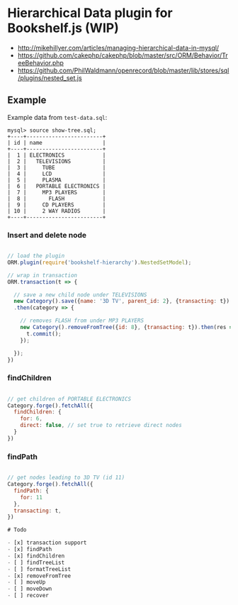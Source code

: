 # Hierarchical Data plugin for Bookshelf.js (WIP)

- http://mikehillyer.com/articles/managing-hierarchical-data-in-mysql/
- https://github.com/cakephp/cakephp/blob/master/src/ORM/Behavior/TreeBehavior.php
- https://github.com/PhilWaldmann/openrecord/blob/master/lib/stores/sql/plugins/nested_set.js

## Example

Example data from `test-data.sql`:

```
mysql> source show-tree.sql;
+----+------------------------+
| id | name                   |
+----+------------------------+
|  1 | ELECTRONICS            |
|  2 |   TELEVISIONS          |
|  3 |     TUBE               |
|  4 |     LCD                |
|  5 |     PLASMA             |
|  6 |   PORTABLE ELECTRONICS |
|  7 |     MP3 PLAYERS        |
|  8 |       FLASH            |
|  9 |     CD PLAYERS         |
| 10 |     2 WAY RADIOS       |
+----+------------------------+
```

### Insert and delete node

```js

// load the plugin
ORM.plugin(require('bookshelf-hierarchy').NestedSetModel);

// wrap in transaction
ORM.transaction(t => {

  // save a new child node under TELEVISIONS
  new Category().save({name: '3D TV', parent_id: 2}, {transacting: t})
  .then(category => {

    // removes FLASH from under MP3 PLAYERS
    new Category().removeFromTree({id: 8}, {transacting: t}).then(res => {
      t.commit();
    });

  });
})
```

### findChildren

```js

// get children of PORTABLE ELECTRONICS
Category.forge().fetchAll({
  findChildren: {
    for: 6,
    direct: false, // set true to retrieve direct nodes
  }
})
```

### findPath

```js

// get nodes leading to 3D TV (id 11)
Category.forge().fetchAll({
  findPath: {
    for: 11
  },
  transacting: t,
})

# Todo

- [x] transaction support
- [x] findPath
- [x] findChildren
- [ ] findTreeList
- [ ] formatTreeList
- [x] removeFromTree
- [ ] moveUp
- [ ] moveDown
- [ ] recover
